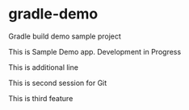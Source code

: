 # gradle-demo


Gradle build demo sample project

This is Sample Demo app. Development in Progress

This is additional line

This is second session for Git

This is third feature
